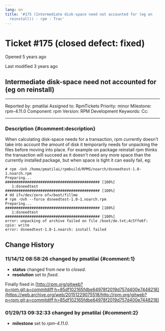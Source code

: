 ```yaml
---
lang: en
title: '#175 (Intermediate disk-space need not accounted for (eg on
  reinstall)) - rpm - Trac'
---
```


Ticket \#175 (closed defect: fixed)
===================================

Opened 5 years ago

Last modified 3 years ago

Intermediate disk-space need not accounted for (eg on reinstall)
----------------------------------------------------------------

  -------------- ---------- -------------- -----------------
  Reported by:   pmatilai   Assigned to:   RpmTickets
  Priority:      minor      Milestone:     rpm-4.11.0
  Component:     rpm        Version:       RPM Development
  Keywords:                 Cc:            
                                           
  -------------- ---------- -------------- -----------------

### Description {#comment:description}

When calculating disk-space needs for a transaction, rpm currently
doesn\'t take into account the amount of disk it temporarily needs for
unpacking the files before moving into place. For example on package
reinstall rpm thinks the transaction will succeed as it doesn\'t need
any more space than the currently installed package, but when space is
tight it can easily fail, eg:

    # rpm -Uvh /home/pmatilai/rpmbuild/RPMS/noarch/dsneedtest-1.0-1.noarch.rpm
    Preparing...                ########################################### [100%]
       1:dsneedtest             ########################################### [100%]
    # dd if=/dev/zero of=/boot/fillme
    # rpm -Uvh --force dsneedtest-1.0-1.noarch.rpm
    Preparing...                ########################################### [100%]
       1:dsneedtest             ########################################### [100%]
    error: unpacking of archive failed on file /boot/de.txt;4c5ffe6f: cpio: write
    error: dsneedtest-1.0-1.noarch: install failed

Change History
--------------

### 11/14/12 08:58:26 changed by pmatilai {#comment:1}

-   **status** changed from *new* to *closed*.
-   **resolution** set to *fixed*.

Finally fixed in
[http://rpm.org/gitweb?p=rpm.git;a=commitdiff;h=85df102165fdbe64978f2019d757d400e7448218](https://web.archive.org/web/20151229075518/http://rpm.org/gitweb?p=rpm.git;a=commitdiff;h=85df102165fdbe64978f2019d757d400e7448218)

### 01/29/13 09:32:33 changed by pmatilai {#comment:2}

-   **milestone** set to *rpm-4.11.0*.
